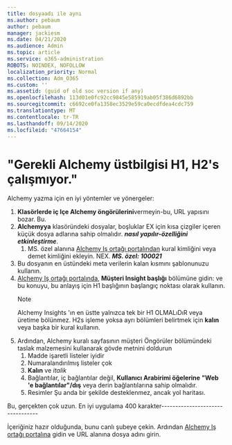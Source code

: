 ```yaml
---
title: dosyaadı ile aynı
ms.author: pebaum
author: pebaum
manager: jackiesm
ms.date: 04/21/2020
ms.audience: Admin
ms.topic: article
ms.service: o365-administration
ROBOTS: NOINDEX, NOFOLLOW
localization_priority: Normal
ms.collection: Adm_O365
ms.custom: ''
ms.assetid: (guid of old soc version if any)
ms.openlocfilehash: 113d01e0fc92cc9845e585919ab05f386d6892bb
ms.sourcegitcommit: c6692ce0fa1358ec3529e59ca0ecdfdea4cdc759
ms.translationtype: MT
ms.contentlocale: tr-TR
ms.lasthandoff: 09/14/2020
ms.locfileid: "47664154"
---
```

# <a name="required-alchemy-header-h1-h2s-dont-work"></a>"Gerekli Alchemy üstbilgisi H1, H2's çalışmıyor."
Alchemy yazma için en iyi yöntemler ve yönergeler:

1. **Klasörlerde iç Içe Alchemy öngörülerini**vermeyin-bu, URL yapısını bozar. Bu.
1. **Alchemyya** klasöründeki dosyalar, boşluklar EX için kısa çizgiler içeren küçük dosya adlarına sahip olmalıdır. ***nasıl yapılır-özelliğini etkinleştirme***.
    1. MS. özel alanına [Alchemy Iş ortağı portalından](https://alchemyportal.azurewebsites.net) kural kimliğini veya demet kimliğini ekleyin. NEX. ***MS. özel: 100021***
1. Bu dosyanın en üstündeki meta verilerin kalan kısmını şablonunuzu kullanın.
1. [Alchemy Iş ortağı portalında](https://alchemyportal.azurewebsites.net), **Müşteri Insight başlığı** bölümüne gidin: ve bu konuyu, bu anlayış için H1 başlığının başlangıç noktası olarak kullanın. 
    > [!NOTE]
    > Alchemy Insights 'ın en üstte yalnızca tek bir H1 OLMALıDıR veya üretime bölünmez. H2s işleme yoksa ayrı bölümleri belirtmek için **kalın** veya başka bir kural kullanın.
1. Ardından, Alchemy kuralı sayfasının müşteri Öngörüler bölümündeki taslak malzemesini kullanarak gövde metnini doldurun
    1. Madde işaretli listeler iyidir
    1. Numaralandırılmış listeler çok
    1. **Kalın** ve *italik*
    1. Bağlantılar, iç bağlantılar değil, **Kullanıcı Arabirimi öğelerine** **"Web 'e bağlantılar"/dış** veya derin bağlantılarına sahip olmalıdır.
    1. Resimler Şu anda bir şekilde desteklenmez, ancak yol haritası.

Bu, gerçekten çok uzun. En iyi uygulama 400 karakter---------------------------------

İçeriğiniz hazır olduğunda, bunu canlı şubeye çekin. Ardından [Alchemy Iş ortağı portalına](https://alchemyportal.azurewebsites.net) gidin ve URL alanına dosya adını girin. 